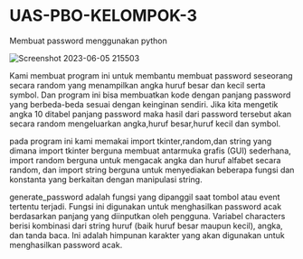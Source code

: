 # UAS-PBO-KELOMPOK-3
Membuat password menggunakan python

![Screenshot 2023-06-05 215503](https://github.com/ferdywings/UAS-PBO-KELOMPOK-3/assets/116781668/cdd14486-3171-42e9-94fe-3f8af042dedf)

Kami membuat program ini untuk membantu membuat password seseorang secara random yang menampilkan angka huruf besar dan kecil serta symbol.
Dan program ini bisa membuatkan kode dengan panjang password yang berbeda-beda sesuai dengan keinginan sendiri. Jika kita mengetik angka 10 ditabel panjang password maka hasil dari password tersebut akan secara random mengeluarkan angka,huruf besar,huruf kecil dan symbol.

pada program ini kami memakai import tkinter,random,dan string yang dimana import tkinter berguna membuat antarmuka grafis (GUI) sederhana, import random berguna untuk mengacak angka dan huruf alfabet secara random, dan import string berguna untuk menyediakan beberapa fungsi dan konstanta yang berkaitan dengan manipulasi string. 

generate_password adalah fungsi yang dipanggil saat tombol atau event tertentu terjadi. Fungsi ini digunakan untuk menghasilkan password acak berdasarkan panjang yang diinputkan oleh pengguna.
Variabel characters berisi kombinasi dari string huruf (baik huruf besar maupun kecil), angka, dan tanda baca. Ini adalah himpunan karakter yang akan digunakan untuk menghasilkan password acak.


